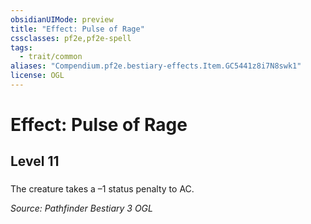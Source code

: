 ```yaml
---
obsidianUIMode: preview
title: "Effect: Pulse of Rage"
cssclasses: pf2e,pf2e-spell
tags:
  - trait/common
aliases: "Compendium.pf2e.bestiary-effects.Item.GC5441z8i7N8swk1"
license: OGL
---
```

# Effect: Pulse of Rage
## Level 11
### 






The creature takes a –1 status penalty to AC.

*Source: Pathfinder Bestiary 3*
*OGL*